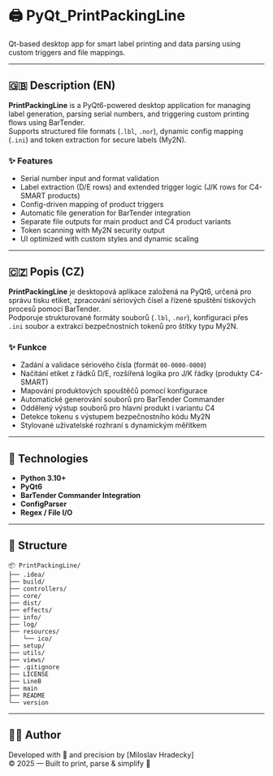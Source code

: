 # 🖨️ PyQt_PrintPackingLine

Qt-based desktop app for smart label printing and data parsing using custom triggers and file mappings.

---

## 🇬🇧 Description (EN)

**PrintPackingLine** is a PyQt6-powered desktop application for managing label generation, parsing serial numbers, and triggering custom printing flows using BarTender.  
Supports structured file formats (`.lbl`, `.nor`), dynamic config mapping (`.ini`) and token extraction for secure labels (My2N).

### ✨ Features

- Serial number input and format validation
- Label extraction (D/E rows) and extended trigger logic (J/K rows for C4-SMART products)
- Config-driven mapping of product triggers
- Automatic file generation for BarTender integration
- Separate file outputs for main product and C4 product variants
- Token scanning with My2N security output
- UI optimized with custom styles and dynamic scaling

---

## 🇨🇿 Popis (CZ)

**PrintPackingLine** je desktopová aplikace založená na PyQt6, určená pro správu tisku etiket, zpracování sériových čísel a řízené spuštění tiskových procesů pomocí BarTender.  
Podporuje strukturované formáty souborů (`.lbl`, `.nor`), konfiguraci přes `.ini` soubor a extrakci bezpečnostních tokenů pro štítky typu My2N.

### ✨ Funkce

- Zadání a validace sériového čísla (formát `00-0000-0000`)
- Načítání etiket z řádků D/E, rozšířená logika pro J/K řádky (produkty C4-SMART)
- Mapování produktových spouštěčů pomocí konfigurace
- Automatické generování souborů pro BarTender Commander
- Oddělený výstup souborů pro hlavní produkt i variantu C4
- Detekce tokenu s výstupem bezpečnostního kódu My2N
- Stylované uživatelské rozhraní s dynamickým měřítkem

---

## 🚀 Technologies

- **Python 3.10+**
- **PyQt6**
- **BarTender Commander Integration**
- **ConfigParser**
- **Regex / File I/O**

---

## 📂 Structure

```
📦 PrintPackingLine/
├── .idea/
├── build/
├── controllers/
├── core/
├── dist/
├── effects/
├── info/
├── log/
├── resources/
│   └── ico/
├── setup/
├── utils/
├── views/
├── .gitignore
├── LICENSE
├── LineB
├── main
├── README
└── version
```

---

## 🧑‍💻 Author

Developed with 💙 and precision by [Miloslav Hradecky]  
© 2025 — Built to print, parse & simplify 🎉

